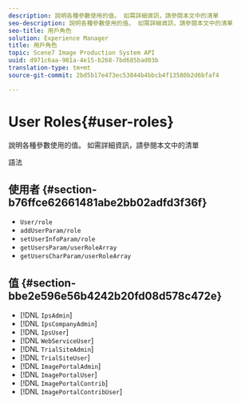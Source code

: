 ```yaml
---
description: 說明各種參數使用的值。 如需詳細資訊，請參閱本文中的清單
seo-description: 說明各種參數使用的值。 如需詳細資訊，請參閱本文中的清單
seo-title: 用戶角色
solution: Experience Manager
title: 用戶角色
topic: Scene7 Image Production System API
uuid: d971c6aa-981a-4e15-b268-7bd685bad03b
translation-type: tm+mt
source-git-commit: 2bd5b17e473ec53844b4bbcb4f13580b2d6bfaf4

---
```



# User Roles{#user-roles}

說明各種參數使用的值。 如需詳細資訊，請參閱本文中的清單

語法

## 使用者 {#section-b76ffce62661481abe2bb02adfd3f36f}

* `User/role`
* `addUserParam/role`
* `setUserInfoParam/role`
* `getUsersParam/userRoleArray`
* `getUsersCharParam/userRoleArray`

## 值 {#section-bbe2e596e56b4242b20fd08d578c472e}

* [!DNL `IpsAdmin`]
* [!DNL `IpsCompanyAdmin`]
* [!DNL `IpsUser`]
* [!DNL `WebServiceUser`]
* [!DNL `TrialSiteAdmin`]
* [!DNL `TrialSiteUser`]
* [!DNL `ImagePortalAdmin`]
* [!DNL `ImagePortalUser`]
* [!DNL `ImagePortalContrib`]
* [!DNL `ImagePortalContribUser`]

